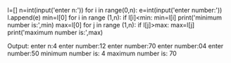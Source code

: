 l=[]
n=int(input('enter n:'))
for i in range(0,n):
    e=int(input('enter number:'))
    l.append(e)
min=l[0]
for i in range (1,n):
    if l[i]<min:
        min=l[i]
print('minimum number is:',min)
max=l[0]
for j in range (1,n):
    if l[j]>max:
        max=l[j]
print('maximum number is:',max)


Output:
enter n:4
enter number:12
enter number:70
enter number:04
enter number:50
minimum number is: 4
maximum number is: 70
>
